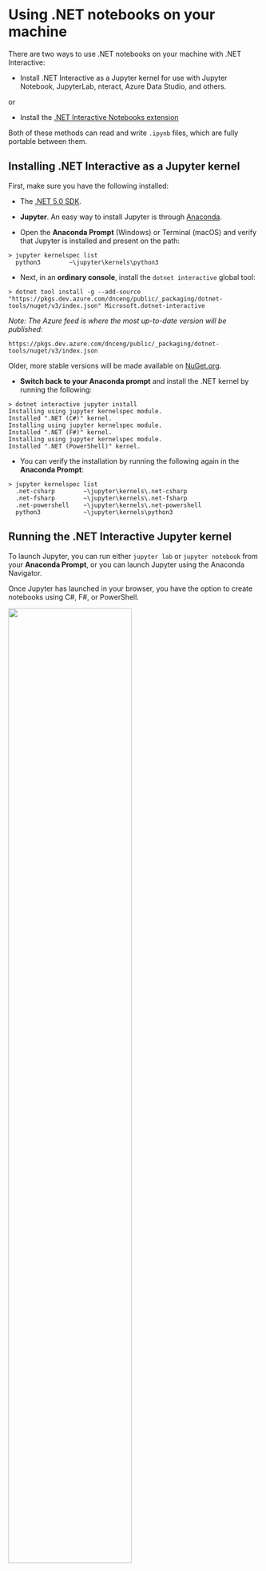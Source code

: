 # Using .NET notebooks on your machine

There are two ways to use .NET notebooks on your machine with .NET Interactive:

* Install .NET Interactive as a Jupyter kernel for use with Jupyter Notebook, JupyterLab, nteract, Azure Data Studio, and others.

or 

* Install the [.NET Interactive Notebooks extension](https://marketplace.visualstudio.com/items?itemName=ms-dotnettools.dotnet-interactive-vscode)

Both of these methods can read and write `.ipynb` files, which are fully portable between them.

## Installing .NET Interactive as a Jupyter kernel

First, make sure you have the following installed:

* The [.NET 5.0 SDK](https://dotnet.microsoft.com/download).
* **Jupyter**. An easy way to install Jupyter is through [Anaconda](https://www.anaconda.com/distribution).

* Open the **Anaconda Prompt** (Windows) or Terminal (macOS) and verify that Jupyter is installed and present on the path:

```console
> jupyter kernelspec list
  python3        ~\jupyter\kernels\python3
```

* Next, in an **ordinary console**, install the `dotnet interactive` global tool:

```console
> dotnet tool install -g --add-source "https://pkgs.dev.azure.com/dnceng/public/_packaging/dotnet-tools/nuget/v3/index.json" Microsoft.dotnet-interactive
```

*Note: The Azure feed is where the most up-to-date version will be published:*

```
https://pkgs.dev.azure.com/dnceng/public/_packaging/dotnet-tools/nuget/v3/index.json
```

Older, more stable versions will be made available on [NuGet.org](https://nuget.org).

* **Switch back to your Anaconda prompt** and install the .NET kernel by running the following:

```console
> dotnet interactive jupyter install
Installing using jupyter kernelspec module.
Installed ".NET (C#)" kernel.
Installing using jupyter kernelspec module.
Installed ".NET (F#)" kernel.
Installing using jupyter kernelspec module.
Installed ".NET (PowerShell)" kernel.
```
    
* You can verify the installation by running the following again in the **Anaconda Prompt**:

```console
> jupyter kernelspec list
  .net-csharp        ~\jupyter\kernels\.net-csharp
  .net-fsharp        ~\jupyter\kernels\.net-fsharp
  .net-powershell    ~\jupyter\kernels\.net-powershell
  python3            ~\jupyter\kernels\python3
```

## Running the .NET Interactive Jupyter kernel

To launch Jupyter, you can run either `jupyter lab` or `jupyter notebook` from your **Anaconda Prompt**, or you can launch Jupyter using the Anaconda Navigator.

Once Jupyter has launched in your browser, you have the option to create notebooks using C#, F#, or PowerShell.

<img src = "https://user-images.githubusercontent.com/547415/78056370-ddd0cc00-7339-11ea-9379-c40f8b5c1ae5.png" width = "70%">

For more information on the .NET notebook experience, please check out our samples and documentation on [Binder](https://mybinder.org/v2/gh/dotnet/interactive/master?urlpath=lab) or in this repo under [`docs`](../docs/readme.md) and [`samples`](../samples/readme.md).

Once you've created a .NET notebook, you might want to share it with others. In the [next document](CreateBinder.md), you will learn how to share your .NET notebook with others using Binder. 

